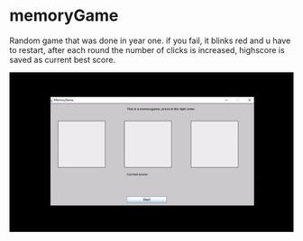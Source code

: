 # memoryGame
Random game that was done in year one. if you fail, it blinks red and u have to restart, after each round the number of clicks is 
increased, highscore is saved as current best score.

<img src = "memoryGif.gif">
